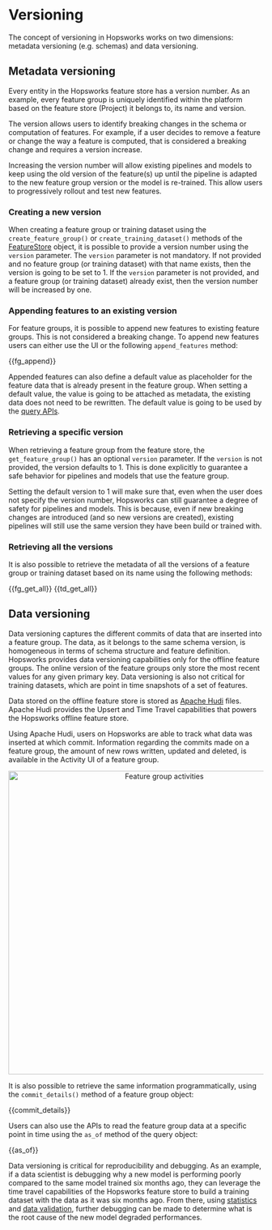 # Versioning

The concept of versioning in Hopsworks works on two dimensions: metadata versioning (e.g. schemas) and data versioning.

## Metadata versioning

Every entity in the Hopsworks feature store has a version number. As an example, every feature group is uniquely identified within the platform based on the feature store (Project) it belongs to, its name and version.

The version allows users to identify breaking changes in the schema or computation of features. For example, if a user decides to remove a feature or change the way a feature is computed, that is considered a breaking change and requires a version increase.

Increasing the version number will allow existing pipelines and models to keep using the old version of the feature(s) up until the pipeline is adapted to the new feature group version or the model is re-trained. This allow users to progressively rollout and test new features.

### Creating a new version

When creating a feature group or training dataset using the `create_feature_group()` or `create_training_dataset()` methods of the [FeatureStore](../feature_store) object, it is possible to provide a version number using the `version` parameter.
The `version` parameter is not mandatory. If not provided and no feature group (or training dataset) with that name exists, then the version is going to be set to 1. If the `version` parameter is not provided, and a feature group (or training dataset) already exist, then the version number will be increased by one.

### Appending features to an existing version

For feature groups, it is possible to append new features to existing feature groups. This is not considered a breaking change. To append new features users can either use the UI or the following `append_features` method:

{{fg_append}}

Appended features can also define a default value as placeholder for the feature data that is already present in the feature group. When setting a default value, the value is going to be attached as metadata, the existing data does not need to be rewritten. The default value is going to be used by the [query APIs](../query_vs_dataframe/#the-query-abstraction).


### Retrieving a specific version

When retrieving a feature group from the feature store, the `get_feature_group()` has an optional `version` parameter. If the `version` is not provided, the version defaults to 1. This is done explicitly to guarantee a safe behavior for pipelines and models that use the feature group.

Setting the default version to 1 will make sure that, even when the user does not specify the version number, Hopsworks can still guarantee a degree of safety for pipelines and models. This is because, even if new breaking changes are introduced (and so new versions are created), existing pipelines will still use the same version they have been build or trained with.

### Retrieving all the versions

It is also possible to retrieve the metadata of all the versions of a feature group or training dataset based on its name using the following methods:

{{fg_get_all}}
{{td_get_all}}

## Data versioning

Data versioning captures the different commits of data that are inserted into a feature group.
The data, as it belongs to the same schema version, is homogeneous in terms of schema structure and feature definition. Hopsworks provides data versioning capabilities only for the offline feature groups. The online version of the feature groups only store the most recent values for any given primary key.
Data versioning is also not critical for training datasets, which are point in time snapshots of a set of features.

Data stored on the offline feature store is stored as [Apache Hudi](http://hudi.apache.org/) files. Apache Hudi provides the Upsert and Time Travel capabilities that powers the Hopsworks offline feature store.

Using Apache Hudi, users on Hopsworks are able to track what data was inserted at which commit. Information regarding the commits made on a feature group, the amount of new rows written, updated and deleted, is available in the Activity UI of a feature group.

<p align="center">
  <img src="../../assets/images/activities.png" width="600" alt="Feature group activities">
</p>

It is also possible to retrieve the same information programmatically, using the `commit_details()` method of a feature group object:

{{commit_details}}

Users can also use the APIs to read the feature group data at a specific point in time using the `as_of` method of the query object:

{{as_of}}

Data versioning is critical for reproducibility and debugging. As an example, if a data scientist is debugging why a new model is performing poorly compared to the same model trained six months ago, they can leverage the time travel capabilities of the Hopsworks feature store to build a training dataset with the data as it was six months ago. From there, using [statistics](../statistics) and [data validation](../feature_validation), further debugging can be made to determine what is the root cause of the new model degraded performances.
